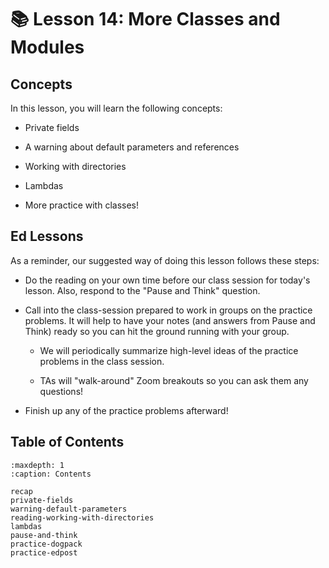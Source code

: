 # 📚 Lesson 14: More Classes and Modules

##  Concepts  

In this lesson, you will learn the following concepts:  

-  Private fields  

-  A warning about default parameters and references  

-  Working with directories  

-  Lambdas  

-  More practice with classes!  


##  Ed Lessons  

As a reminder, our suggested way of doing this lesson follows these steps:  

-  Do the reading on your own time before our class session for today's lesson. Also, respond to the "Pause and Think" question.  

-  Call into the class-session prepared to work in groups on the practice problems. It will help to have your notes (and answers from Pause and Think) ready so you can hit the ground running with your group.  

    -  We will periodically summarize high-level ideas of the practice problems in the class session.  

    -  TAs will "walk-around" Zoom breakouts so you can ask them any questions!  


-  Finish up any of the practice problems afterward!  




## Table of Contents

```{toctree}
:maxdepth: 1
:caption: Contents

recap
private-fields
warning-default-parameters
reading-working-with-directories
lambdas
pause-and-think
practice-dogpack
practice-edpost
```